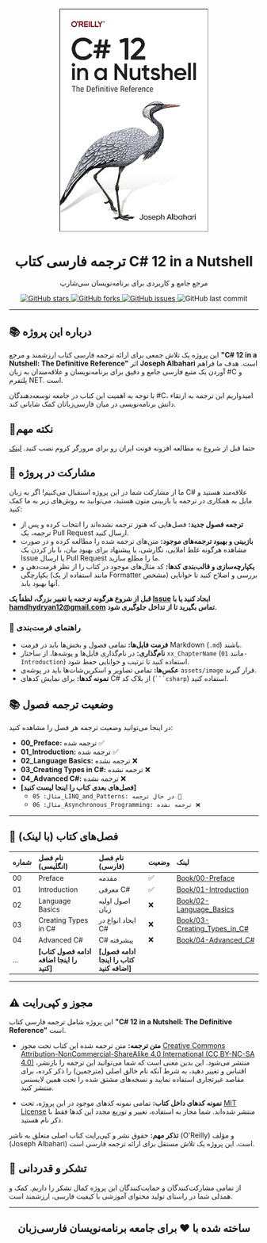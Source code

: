 <p align="center">
  <a href="https://github.com/hheydarian/csharp-12-in-a-nutshell-persian">
    <img src="assets/image/Cover.jpg" alt="C# 12 in a Nutshell Book Cover" width="300"/>
  </a>
</p>

<h1 align="center">ترجمه فارسی کتاب C# 12 in a Nutshell</h1>

<p align="center">
  مرجع جامع و کاربردی برای برنامه‌نویسان سی‌شارپ
</p>

<p align="center">
  <a href="https://github.com/hheydarian/csharp-12-in-a-nutshell-persian/stargazers">
    <img alt="GitHub stars" src="https://img.shields.io/github/stars/hheydarian/csharp-12-in-a-nutshell-persian?style=flat-square&color=yellow">
  </a>
  <a href="https://github.com/hheydarian/csharp-12-in-a-nutshell-persian/network/members">
    <img alt="GitHub forks" src="https://img.shields.io/github/forks/hheydarian/csharp-12-in-a-nutshell-persian?style=flat-square&color=blue">
  </a>
  <a href="https://github.com/hheydarian/csharp-12-in-a-nutshell-persian/issues">
    <img alt="GitHub issues" src="https://img.shields.io/github/issues/hheydarian/csharp-12-in-a-nutshell-persian?style=flat-square&color=red">
  </a>
  <img alt="GitHub last commit" src="https://img.shields.io/github/last-commit/hheydarian/csharp-12-in-a-nutshell-persian?style=flat-square&color=green">
</p>

---

## 📚 درباره این پروژه

این پروژه یک تلاش جمعی برای ارائه ترجمه فارسی کتاب ارزشمند و مرجع **"C# 12 in a Nutshell: The Definitive Reference"** اثر **Joseph Albahari** است. هدف ما فراهم آوردن یک منبع فارسی جامع و دقیق برای برنامه‌نویسان و علاقه‌مندان به زبان #C و پلتفرم NET. است.

با توجه به اهمیت این کتاب در جامعه توسعه‌دهندگان #C، امیدواریم این ترجمه به ارتقاء دانش برنامه‌نویسی در میان فارسی‌زبانان کمک شایانی کند.

 ## 🔴نکته مهم
حتما قبل از شروع به مطالعه افزونه فونت ایران رو برای مرورگر کروم نصب کنید.
 [لینک](https://chromewebstore.google.com/detail/fontiran/edbchgkbejkdkdkpgenlaciegoidmjoh?utm_source=ext_app_menu)

## 🤝 مشارکت در پروژه

ما از مشارکت شما در این پروژه استقبال می‌کنیم! اگر به زبان C# علاقه‌مند هستید و مایل به همکاری در ترجمه یا بازبینی متون هستید، می‌توانید به روش‌های زیر به ما کمک کنید:

* **ترجمه فصول جدید:** فصل‌هایی که هنوز ترجمه نشده‌اند را انتخاب کرده و پس از ترجمه، یک Pull Request ارسال کنید.
* **بازبینی و بهبود ترجمه‌های موجود:** متن‌های ترجمه شده را مطالعه کرده و در صورت مشاهده هرگونه غلط املایی، نگارشی، یا پیشنهاد برای بهبود بیان، با باز کردن یک Issue یا ارسال Pull Request ما را مطلع سازید.
* **یکپارچه‌سازی و قالب‌بندی کدها:** کد مثال‌های موجود در کتاب را از نظر فرمت‌دهی و یکپارچگی (مانند استفاده از یک Formatter مشخص) بررسی و اصلاح کنید تا خوانایی آنها بهبود یابد.

**قبل از شروع هرگونه ترجمه یا تغییر بزرگ، لطفاً یک [Issue](https://github.com/hheydarian/csharp-12-in-a-nutshell-persian/issues) ایجاد کنید یا با [hamdhydryan12@gmail.com](mailto:hamdhydryan12@gmail.com) تماس بگیرید تا از تداخل جلوگیری شود.**

### 📝 راهنمای فرمت‌بندی

* **فرمت فایل‌ها:** تمامی فصول و بخش‌ها باید در فرمت Markdown (`.md`) باشند.
* **نام‌گذاری:** در نام‌گذاری فایل‌ها و پوشه‌ها، از ساختار `xx_ChapterName` (مانند `01-Introduction`) استفاده کنید تا ترتیب و خوانایی حفظ شود.
* **عکس‌ها:** تمامی تصاویر و اسکرین‌شات‌ها باید در پوشه‌ی `assets/image` قرار گیرند.
* **نمونه کدها:** برای نمایش کدهای C# از بلاک کد (` ```csharp `) استفاده کنید.

## 📚 وضعیت ترجمه فصول

در اینجا می‌توانید وضعیت ترجمه هر فصل را مشاهده کنید:

* **00_Preface:** ترجمه شده ✅
* **01_Introduction:** ترجمه شده ✅
* **02_Language Basics:** ترجمه نشده ❌
* **03_Creating Types in C#:** ترجمه نشده ❌
* **04_Advanced C#:** ترجمه نشده ❌
* **[فصل‌های بعدی کتاب را اینجا لیست کنید]**
    * `مثال: 05_LINQ_and_Patterns: در حال ترجمه 🚧`
    * `مثال: 06_Asynchronous_Programming: ترجمه نشده ❌`

---

## 🔗 فصل‌های کتاب (با لینک)

| شماره | نام فصل (انگلیسی)      | نام فصل (فارسی)           | وضعیت     | لینک                                                                                             |
| :--- | :--------------------- | :------------------------- | :--------- | :------------------------------------------------------------------------------------------------ |
| 00   | Preface                | مقدمه                     | ✅         | [Book/00-Preface](Book/00-Preface/Preface.md)                                        |
| 01   | Introduction           | معرفی C#                  | ✅         | [Book/01-Introduction](Book/01-Introduction/Introduction.md)                    |
| 02   | Language Basics        | اصول اولیه زبان          | ❌         | [Book/02-Language_Basics](Book/02-Language-Basics/Language-Basics.md)        |
| 03   | Creating Types in C#   | ایجاد انواع در C#        | ❌         | [Book/03-Creating_Types_in_C#](Book/03-Creating-Types-in-C#/Creating-Types-in-C#.md) |
| 04   | Advanced C#            | C# پیشرفته                | ❌         | [Book/04-Advanced_C#]()                        |
| ...  | **[ادامه فصول کتاب را اینجا اضافه کنید]** | **[ادامه فصول کتاب را اینجا اضافه کنید]** |            |                                                                                                   |

---

## ⚠️ مجوز و کپی‌رایت

این پروژه شامل ترجمه فارسی کتاب **"C# 12 in a Nutshell: The Definitive Reference"** است.

* **متن ترجمه:**
    متن ترجمه شده این کتاب تحت مجوز [Creative Commons Attribution-NonCommercial-ShareAlike 4.0 International (CC BY-NC-SA 4.0)](LICENSE-TEXT.md) منتشر می‌شود. این بدین معنی است که شما می‌توانید این ترجمه را بازنشر، اقتباس و تغییر دهید، به شرط آنکه نام خالق اصلی (مترجمین) را ذکر کرده، برای مقاصد غیرتجاری استفاده نمایید و نسخه‌های مشتق شده را تحت همین لایسنس منتشر کنید.

* **نمونه کدهای داخل کتاب:**
    تمامی نمونه کدهای موجود در این پروژه، تحت [MIT License](LICENSE) منتشر شده‌اند. شما مجاز به استفاده، تغییر و توزیع مجدد این کدها فقط با ذکر نام هستید.

**تذکر مهم:**
حقوق نشر و کپی‌رایت کتاب اصلی متعلق به ناشر (O'Reilly) و مؤلف (Joseph Albahari) است. این پروژه یک تلاش مستقل برای ارائه ترجمه فارسی است.

## 🌟 تشکر و قدردانی

از تمامی مشارکت‌کنندگان و حمایت‌کنندگان این پروژه کمال تشکر را داریم. کمک و همدلی شما در راستای تولید محتوای آموزشی با کیفیت فارسی، ارزشمند است.

---

## <p align="center">ساخته شده با ❤️ برای جامعه برنامه‌نویسان فارسی‌زبان</p>
